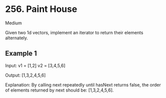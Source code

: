 # 256. Paint House
Medium

Given two 1d vectors, implement an iterator to return their elements alternately.

## Example 1

Input:
v1 = [1,2]
v2 = [3,4,5,6] 


Output: [1,3,2,4,5,6]


Explanation: By calling  next repeatedly until hasNext returns false, the order of elements returned by next should be: [1,3,2,4,5,6].
